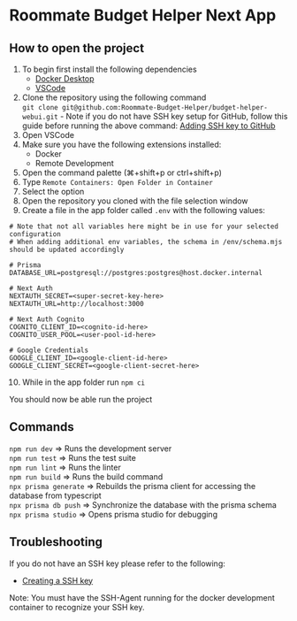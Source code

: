# Roommate Budget Helper Next App

## How to open the project

1. To begin first install the following dependencies
    - [Docker Desktop](https://www.docker.com/products/docker-desktop/)
    - [VSCode](https://code.visualstudio.com/)
2. Clone the repository using the following command  
   `git clone git@github.com:Roommate-Budget-Helper/budget-helper-webui.git` - Note if you do not have SSH key setup for GitHub, follow this guide before running the above command: [Adding SSH key to GitHub](https://docs.github.com/en/authentication/connecting-to-github-with-ssh/adding-a-new-ssh-key-to-your-github-account)
3. Open VSCode
4. Make sure you have the following extensions installed:
    - Docker
    - Remote Development
5. Open the command palette (⌘+shift+p or ctrl+shift+p)
6. Type `Remote Containers: Open Folder in Container`
7. Select the option
8. Open the repository you cloned with the file selection window
9. Create a file in the app folder called `.env` with the following values:

```
# Note that not all variables here might be in use for your selected configuration
# When adding additional env variables, the schema in /env/schema.mjs should be updated accordingly

# Prisma
DATABASE_URL=postgresql://postgres:postgres@host.docker.internal

# Next Auth
NEXTAUTH_SECRET=<super-secret-key-here>
NEXTAUTH_URL=http://localhost:3000

# Next Auth Cognito
COGNITO_CLIENT_ID=<cognito-id-here>
COGNITO_USER_POOL=<user-pool-id-here>

# Google Credentials
GOOGLE_CLIENT_ID=<google-client-id-here>
GOOGLE_CLIENT_SECRET=<google-client-secret-here>
```

10. While in the app folder run `npm ci`

You should now be able run the project

## Commands

`npm run dev` => Runs the development server  
`npm run test` => Runs the test suite  
`npm run lint` => Runs the linter  
`npm run build` => Runs the build command  
`npx prisma generate` => Rebuilds the prisma client for accessing the database from typescript  
`npx prisma db push` => Synchronize the database with the prisma schema  
`npx prisma studio` => Opens prisma studio for debugging

## Troubleshooting

If you do not have an SSH key please refer to the following:

-   [Creating a SSH key](https://docs.github.com/en/authentication/connecting-to-github-with-ssh/generating-a-new-ssh-key-and-adding-it-to-the-ssh-agent)

Note: You must have the SSH-Agent running for the docker development container to recognize your SSH key.
